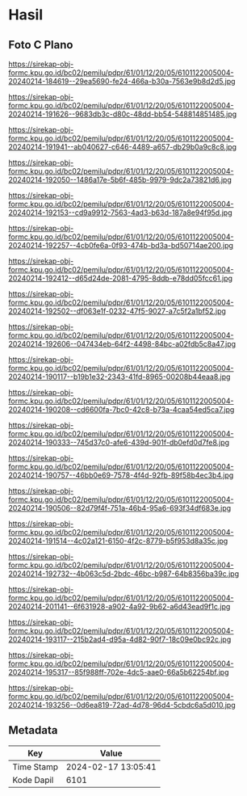 # Hasil

## Foto C Plano

https://sirekap-obj-formc.kpu.go.id/bc02/pemilu/pdpr/61/01/12/20/05/6101122005004-20240214-184619--29ea5690-fe24-466a-b30a-7563e9b8d2d5.jpg

https://sirekap-obj-formc.kpu.go.id/bc02/pemilu/pdpr/61/01/12/20/05/6101122005004-20240214-191626--9683db3c-d80c-48dd-bb54-548814851485.jpg

https://sirekap-obj-formc.kpu.go.id/bc02/pemilu/pdpr/61/01/12/20/05/6101122005004-20240214-191941--ab040627-c646-4489-a657-db29b0a9c8c8.jpg

https://sirekap-obj-formc.kpu.go.id/bc02/pemilu/pdpr/61/01/12/20/05/6101122005004-20240214-192050--1486a17e-5b6f-485b-9979-9dc2a73821d6.jpg

https://sirekap-obj-formc.kpu.go.id/bc02/pemilu/pdpr/61/01/12/20/05/6101122005004-20240214-192153--cd9a9912-7563-4ad3-b63d-187a8e94f95d.jpg

https://sirekap-obj-formc.kpu.go.id/bc02/pemilu/pdpr/61/01/12/20/05/6101122005004-20240214-192257--4cb0fe6a-0f93-474b-bd3a-bd50714ae200.jpg

https://sirekap-obj-formc.kpu.go.id/bc02/pemilu/pdpr/61/01/12/20/05/6101122005004-20240214-192412--d65d24de-2081-4795-8ddb-e78dd05fcc61.jpg

https://sirekap-obj-formc.kpu.go.id/bc02/pemilu/pdpr/61/01/12/20/05/6101122005004-20240214-192502--df063e1f-0232-47f5-9027-a7c5f2a1bf52.jpg

https://sirekap-obj-formc.kpu.go.id/bc02/pemilu/pdpr/61/01/12/20/05/6101122005004-20240214-192606--047434eb-64f2-4498-84bc-a02fdb5c8a47.jpg

https://sirekap-obj-formc.kpu.go.id/bc02/pemilu/pdpr/61/01/12/20/05/6101122005004-20240214-190117--b19b1e32-2343-41fd-8965-00208b44eaa8.jpg

https://sirekap-obj-formc.kpu.go.id/bc02/pemilu/pdpr/61/01/12/20/05/6101122005004-20240214-190208--cd6600fa-7bc0-42c8-b73a-4caa54ed5ca7.jpg

https://sirekap-obj-formc.kpu.go.id/bc02/pemilu/pdpr/61/01/12/20/05/6101122005004-20240214-190333--745d37c0-afe6-439d-901f-db0efd0d7fe8.jpg

https://sirekap-obj-formc.kpu.go.id/bc02/pemilu/pdpr/61/01/12/20/05/6101122005004-20240214-190757--46bb0e69-7578-4f4d-92fb-89f58b4ec3b4.jpg

https://sirekap-obj-formc.kpu.go.id/bc02/pemilu/pdpr/61/01/12/20/05/6101122005004-20240214-190506--82d79f4f-751a-46b4-95a6-693f34df683e.jpg

https://sirekap-obj-formc.kpu.go.id/bc02/pemilu/pdpr/61/01/12/20/05/6101122005004-20240214-191514--4c02a121-6150-4f2c-8779-b5f953d8a35c.jpg

https://sirekap-obj-formc.kpu.go.id/bc02/pemilu/pdpr/61/01/12/20/05/6101122005004-20240214-192732--4b063c5d-2bdc-46bc-b987-64b8356ba39c.jpg

https://sirekap-obj-formc.kpu.go.id/bc02/pemilu/pdpr/61/01/12/20/05/6101122005004-20240214-201141--6f631928-a902-4a92-9b62-a6d43ead9f1c.jpg

https://sirekap-obj-formc.kpu.go.id/bc02/pemilu/pdpr/61/01/12/20/05/6101122005004-20240214-193117--215b2ad4-d95a-4d82-90f7-18c09e0bc92c.jpg

https://sirekap-obj-formc.kpu.go.id/bc02/pemilu/pdpr/61/01/12/20/05/6101122005004-20240214-195317--85f988ff-702e-4dc5-aae0-66a5b62254bf.jpg

https://sirekap-obj-formc.kpu.go.id/bc02/pemilu/pdpr/61/01/12/20/05/6101122005004-20240214-193256--0d6ea819-72ad-4d78-96d4-5cbdc6a5d010.jpg


## Metadata

| Key        | Value               |
| ---------- | ------------------- |
| Time Stamp | 2024-02-17 13:05:41 |
| Kode Dapil | 6101                |



